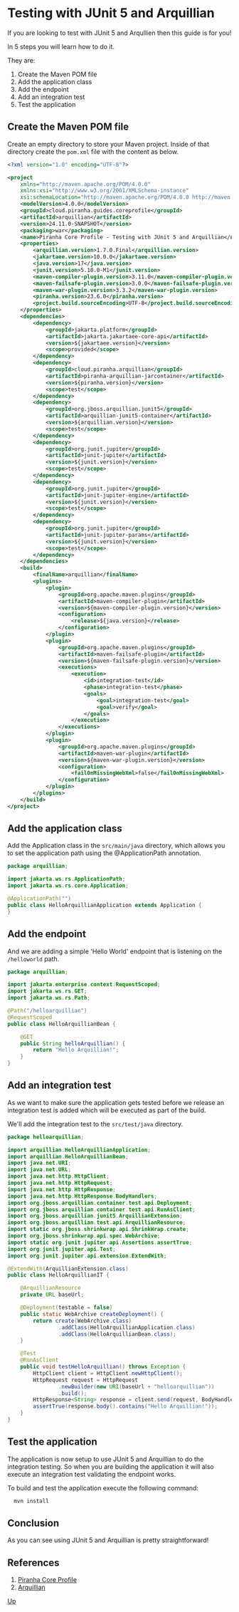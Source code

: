 # Testing with JUnit 5 and Arquillian 

If you are looking to test with JUnit 5 and Arqullien then this guide is for you!

In 5 steps you will learn how to do it. 

They are:

1. Create the Maven POM file
1. Add the application class
1. Add the endpoint
1. Add an integration test
1. Test the application

## Create the Maven POM file

Create an empty directory to store your Maven project. Inside of that directory create the ```pom.xml``` file with the content as below.

```xml
<?xml version="1.0" encoding="UTF-8"?>

<project
    xmlns="http://maven.apache.org/POM/4.0.0"
    xmlns:xsi="http://www.w3.org/2001/XMLSchema-instance"
    xsi:schemaLocation="http://maven.apache.org/POM/4.0.0 http://maven.apache.org/xsd/maven-4.0.0.xsd">
    <modelVersion>4.0.0</modelVersion>
    <groupId>cloud.piranha.guides.coreprofile</groupId>
    <artifactId>arquillian</artifactId>
    <version>24.11.0-SNAPSHOT</version>
    <packaging>war</packaging>
    <name>Piranha Core Profile - Testing with JUnit 5 and Arquillian</name>
    <properties>
        <arquillian.version>1.7.0.Final</arquillian.version>
        <jakartaee.version>10.0.0</jakartaee.version>
        <java.version>17</java.version>
        <junit.version>5.10.0-M1</junit.version>
        <maven-compiler-plugin.version>3.11.0</maven-compiler-plugin.version>
        <maven-failsafe-plugin.version>3.0.0</maven-failsafe-plugin.version>
        <maven-war-plugin.version>3.3.2</maven-war-plugin.version>
        <piranha.version>23.6.0</piranha.version>
        <project.build.sourceEncoding>UTF-8</project.build.sourceEncoding>
    </properties>
    <dependencies>
        <dependency>
            <groupId>jakarta.platform</groupId>
            <artifactId>jakarta.jakartaee-core-api</artifactId>
            <version>${jakartaee.version}</version>
            <scope>provided</scope>
        </dependency>
        <dependency>
            <groupId>cloud.piranha.arquillian</groupId>
            <artifactId>piranha-arquillian-jarcontainer</artifactId>
            <version>${piranha.version}</version>
            <scope>test</scope>
        </dependency>
        <dependency>
            <groupId>org.jboss.arquillian.junit5</groupId>
            <artifactId>arquillian-junit5-container</artifactId>
            <version>${arquillian.version}</version>
            <scope>test</scope>
        </dependency>
        <dependency>
            <groupId>org.junit.jupiter</groupId>
            <artifactId>junit-jupiter</artifactId>
            <version>${junit.version}</version>
            <scope>test</scope>
        </dependency>
        <dependency>
            <groupId>org.junit.jupiter</groupId>
            <artifactId>junit-jupiter-engine</artifactId>
            <version>${junit.version}</version>
            <scope>test</scope>
        </dependency>
        <dependency>
            <groupId>org.junit.jupiter</groupId>
            <artifactId>junit-jupiter-params</artifactId>
            <version>${junit.version}</version>
            <scope>test</scope>
        </dependency>
    </dependencies>
    <build>
        <finalName>arquillian</finalName>
        <plugins>
            <plugin>
                <groupId>org.apache.maven.plugins</groupId>
                <artifactId>maven-compiler-plugin</artifactId>
                <version>${maven-compiler-plugin.version}</version>
                <configuration>
                    <release>${java.version}</release>
                </configuration>
            </plugin>
            <plugin>
                <groupId>org.apache.maven.plugins</groupId>
                <artifactId>maven-failsafe-plugin</artifactId>
                <version>${maven-failsafe-plugin.version}</version>
                <executions>
                    <execution>
                        <id>integration-test</id>
                        <phase>integration-test</phase>
                        <goals>
                            <goal>integration-test</goal>
                            <goal>verify</goal>
                        </goals>
                    </execution>
                </executions>
            </plugin>
            <plugin>
                <groupId>org.apache.maven.plugins</groupId>
                <artifactId>maven-war-plugin</artifactId>
                <version>${maven-war-plugin.version}</version>
                <configuration>
                    <failOnMissingWebXml>false</failOnMissingWebXml>
                </configuration>
            </plugin>
        </plugins>
    </build>
</project>
```

## Add the application class

Add the Application class in the `src/main/java` directory, which allows you to set the application path using the @ApplicationPath annotation.

```java
package arquillian;

import jakarta.ws.rs.ApplicationPath;
import jakarta.ws.rs.core.Application;

@ApplicationPath("")
public class HelloArquillianApplication extends Application {
}
```

## Add the endpoint

And we are adding a simple 'Hello World' endpoint that is listening on the `/helloworld` path.

```java
package arquillian;

import jakarta.enterprise.context.RequestScoped;
import jakarta.ws.rs.GET;
import jakarta.ws.rs.Path;

@Path("/helloarquillian")
@RequestScoped
public class HelloArquillianBean {

    @GET
    public String helloArquillian() {
        return "Hello Arquillian!";
    }
}
```

## Add an integration test

As we want to make sure the application gets tested before we release an 
integration test is added which will be executed as part of the build.

We'll add the integration test to the `src/test/java` directory.

```java
package helloarquillian;

import arquillian.HelloArquillianApplication;
import arquillian.HelloArquillianBean;
import java.net.URI;
import java.net.URL;
import java.net.http.HttpClient;
import java.net.http.HttpRequest;
import java.net.http.HttpResponse;
import java.net.http.HttpResponse.BodyHandlers;
import org.jboss.arquillian.container.test.api.Deployment;
import org.jboss.arquillian.container.test.api.RunAsClient;
import org.jboss.arquillian.junit5.ArquillianExtension;
import org.jboss.arquillian.test.api.ArquillianResource;
import static org.jboss.shrinkwrap.api.ShrinkWrap.create;
import org.jboss.shrinkwrap.api.spec.WebArchive;
import static org.junit.jupiter.api.Assertions.assertTrue;
import org.junit.jupiter.api.Test;
import org.junit.jupiter.api.extension.ExtendWith;

@ExtendWith(ArquillianExtension.class)
public class HelloArquillianIT {

    @ArquillianResource
    private URL baseUrl;

    @Deployment(testable = false)
    public static WebArchive createDeployment() {
        return create(WebArchive.class)
                .addClass(HelloArquillianApplication.class)
                .addClass(HelloArquillianBean.class);
    }

    @Test
    @RunAsClient
    public void testHelloArquillian() throws Exception {
        HttpClient client = HttpClient.newHttpClient();
        HttpRequest request = HttpRequest
                .newBuilder(new URI(baseUrl + "helloarquillian"))
                .build();
        HttpResponse<String> response = client.send(request, BodyHandlers.ofString());
        assertTrue(response.body().contains("Hello Arquillian!"));
    }
}
```

## Test the application

The application is now setup to use JUnit 5 and Arquillian to do the integration 
testing. So when you are building the application it will also execute an 
integration test validating the endpoint works.

To build and test the application execute the following command:

```bash
  mvn install
```

## Conclusion

As you can see using JUnit 5 and Arquillian is pretty straightforward!

## References

1. [Piranha Core Profile](index.html)
1. [Arquillian](https://arquillian.org/)

[Up](index.html)
